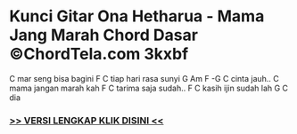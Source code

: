 
 # Kunci Gitar Ona Hetharua - Mama Jang Marah Chord Dasar ©ChordTela.com 3kxbf


C mar seng bisa bagini F C tiap hari rasa sunyi G Am F -G C cinta jauh.. C mama jangan marah kah F C tarima saja sudah.. F C kasih ijin sudah lah G C dia

###  <a href="https://shortlighzx.web.app?sq=Kunci Gitar Ona Hetharua - Mama Jang Marah Chord Dasar ©ChordTela.com"> >> VERSI LENGKAP KLIK DISINI << </a>

